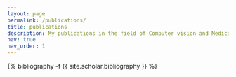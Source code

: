 ```yaml
---
layout: page
permalink: /publications/
title: publications
description: My publications in the field of Computer vision and Medical Image Computing
nav: true
nav_order: 1
---
```

<!-- _pages/publications.md -->
<div class="publications">

{% bibliography -f {{ site.scholar.bibliography }} %}

</div>
